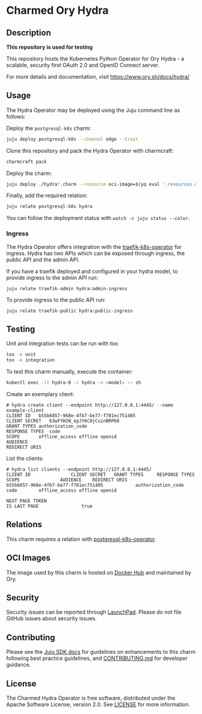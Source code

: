 # Charmed Ory Hydra

## Description

**This repository is used for testing**

This repository hosts the Kubernetes Python Operator for Ory Hydra - a scalable, security first OAuth 2.0 and OpenID Connect server.

For more details and documentation, visit https://www.ory.sh/docs/hydra/

## Usage

The Hydra Operator may be deployed using the Juju command line as follows:

Deploy the `postgresql-k8s` charm:

```bash
juju deploy postgresql-k8s --channel edge --trust
```

Clone this repository and pack the Hydra Operator with charmcraft:
```bash
charmcraft pack
```

Deploy the charm:
<!-- TODO: Update to deploy from charmhub once the charm is published -->
```bash
juju deploy ./hydra*.charm --resource oci-image=$(yq eval '.resources.oci-image.upstream-source' metadata.yaml)
```

Finally, add the required relation:
```bash
juju relate postgresql-k8s hydra
```

You can follow the deployment status with `watch -c juju status --color`.

### Ingress

The Hydra Operator offers integration with the [traefik-k8s-operator](https://github.com/canonical/traefik-k8s-operator) for ingress. Hydra has two APIs which can be exposed through ingress, the public API and the admin API.

If you have a traefik deployed and configured in your hydra model, to provide ingress to the admin API run:
```console
juju relate traefik-admin hydra:admin-ingress
```

To provide ingress to the public API run:
```console
juju relate traefik-public hydra:public-ingress
```

## Testing

Unit and integration tests can be run with tox:
```bash
tox -e unit
tox -e integration
```

To test this charm manually, execute the container:
```bash
kubectl exec -it hydra-0 -c hydra -n <model> -- sh
```

Create an exemplary client:
```shell
# hydra create client --endpoint http://127.0.0.1:4445/ --name example-client
CLIENT ID	b55b6857-968e-4fb7-be77-f701ec751405
CLIENT SECRET	b3wFYH2N_epJY6C8jCuinBRP60
GRANT TYPES	authorization_code
RESPONSE TYPES	code
SCOPE		offline_access offline openid
AUDIENCE
REDIRECT URIS
```

List the clients:
```shell
# hydra list clients --endpoint http://127.0.0.1:4445/
CLIENT ID				CLIENT SECRET	GRANT TYPES		RESPONSE TYPES	SCOPE				AUDIENCE	REDIRECT URIS
b55b6857-968e-4fb7-be77-f701ec751405			authorization_code	code		offline_access offline openid

NEXT PAGE TOKEN
IS LAST PAGE				true
```

## Relations

This charm requires a relation with [postgresql-k8s-operator](https://github.com/canonical/postgresql-k8s-operator).

## OCI Images

The image used by this charm is hosted on [Docker Hub](https://hub.docker.com/r/oryd/hydra) and maintained by Ory.

## Security

Security issues can be reported through [LaunchPad](https://wiki.ubuntu.com/DebuggingSecurity#How%20to%20File). Please do not file GitHub issues about security issues.

## Contributing

Please see the [Juju SDK docs](https://juju.is/docs/sdk) for guidelines on enhancements to this
charm following best practice guidelines, and
[CONTRIBUTING.md](https://github.com/canonical/hydra-operator/blob/main/CONTRIBUTING.md) for developer guidance.

## License

The Charmed Hydra Operator is free software, distributed under the Apache Software License, version 2.0. See [LICENSE](https://github.com/canonical/hydra-operator/blob/main/LICENSE) for more information.
